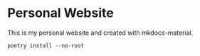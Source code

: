 # Personal Website

This is my personal website and created with mkdocs-material.

```
poetry install --no-root
```